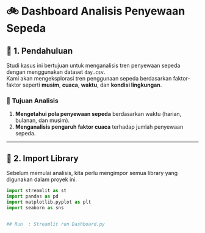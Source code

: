 # 🚲 Dashboard Analisis Penyewaan Sepeda

## 📖 1. Pendahuluan
Studi kasus ini bertujuan untuk menganalisis tren penyewaan sepeda dengan menggunakan dataset `day.csv`.  
Kami akan mengeksplorasi tren penggunaan sepeda berdasarkan faktor-faktor seperti **musim**, **cuaca**, **waktu**, dan **kondisi lingkungan**.

### 🎯 **Tujuan Analisis**
1. **Mengetahui pola penyewaan sepeda** berdasarkan waktu (harian, bulanan, dan musim).
2. **Menganalisis pengaruh faktor cuaca** terhadap jumlah penyewaan sepeda.


---

## 🔗 2. Import Library
Sebelum memulai analisis, kita perlu mengimpor semua library yang digunakan dalam proyek ini.

```python
import streamlit as st
import pandas as pd
import matplotlib.pyplot as plt
import seaborn as sns


## Run  : Streamlit run Dashboard.py